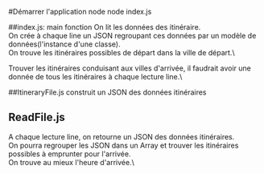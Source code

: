 #Démarrer l'application node
node index.js

##index.js: main fonction
On lit les données des itinéraire.\
On crée à chaque line un JSON regroupant ces données par un modèle de données(l'instance d'une classe).\
On trouve les itinéraires possibles de départ dans la ville de départ.\

Trouver les itinéraires conduisant aux villes d'arrivée, il faudrait avoir une donnée de tous les itinéraires à chaque lecture line.\

##ItineraryFile.js construit un JSON  des données itinéraires

## ReadFile.js
A chaque lecture line, on retourne  un JSON  des données itinéraires.\
On pourra regrouper les JSON dans un Array et trouver les itinéraires possibles à emprunter pour l'arrivée.\
On trouve au mieux l'heure d'arrivée.\
